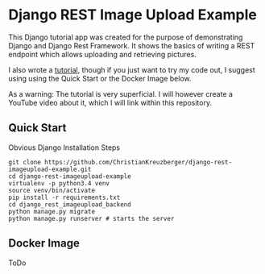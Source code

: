 # Django REST Image Upload Example
This Django tutorial app was created for the purpose of demonstrating Django and Django Rest Framework. It shows the basics
of writing a REST endpoint which allows uploading and retrieving pictures.

I also wrote a [tutorial](tutorial/README.md), though if you just want to try my code out, I suggest using using the Quick Start 
or the Docker Image below.

As a warning: The tutorial is very superficial. I will however create a YouTube video about it, which I will link within this repository.

## Quick Start
Obvious Django Installation Steps
```
git clone https://github.com/ChristianKreuzberger/django-rest-imageupload-example.git
cd django-rest-imageupload-example
virtualenv -p python3.4 venv
source venv/bin/activate
pip install -r requirements.txt
cd django_rest_imageupload_backend
python manage.py migrate
python manage.py runserver # starts the server 
```


## Docker Image
ToDo